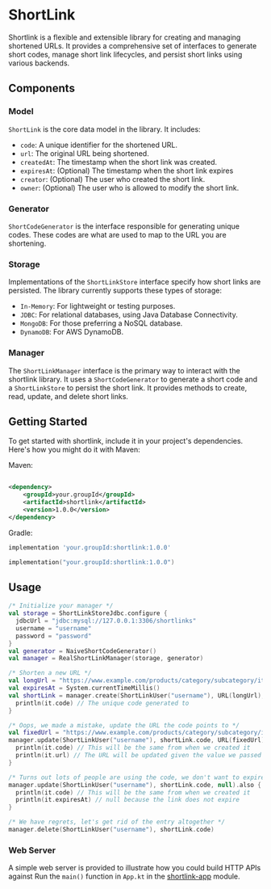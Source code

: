 # ShortLink

Shortlink is a flexible and extensible library for creating and managing shortened URLs. It provides a comprehensive set
of interfaces to generate short codes, manage short link lifecycles, and persist short links using various backends.

## Components

### Model

`ShortLink` is the core data model in the library. It includes:

* `code`: A unique identifier for the shortened URL.
* `url`: The original URL being shortened.
* `createdAt`: The timestamp when the short link was created.
* `expiresAt`: (Optional) The timestamp when the short link expires
* `creator`: (Optional) The user who created the short link.
* `owner`: (Optional) The user who is allowed to modify the short link.

### Generator

`ShortCodeGenerator` is the interface responsible for generating unique codes. These codes are what are used to map to
the URL you are shortening.

### Storage

Implementations of the `ShortLinkStore` interface specify how short links are persisted. The library currently supports
these types of storage:

* `In-Memory`: For lightweight or testing purposes.
* `JDBC`: For relational databases, using Java Database Connectivity.
* `MongoDB`: For those preferring a NoSQL database.
* `DynamoDB`: For AWS DynamoDB.

### Manager

The `ShortLinkManager` interface is the primary way to interact with the shortlink library. It uses
a `ShortCodeGenerator` to generate a short code and a `ShortLinkStore` to persist the short link. It provides methods to
create, read, update, and delete short links.

## Getting Started

To get started with shortlink, include it in your project's dependencies. Here's how you might do it with Maven:

Maven:

```xml

<dependency>
    <groupId>your.groupId</groupId>
    <artifactId>shortlink</artifactId>
    <version>1.0.0</version>
</dependency>
```

Gradle:

```groovy
implementation 'your.groupId:shortlink:1.0.0'
```

```kotlin
implementation("your.groupId:shortlink:1.0.0")
```

## Usage

```kotlin
/* Initialize your manager */
val storage = ShortLinkStoreJdbc.configure {
  jdbcUrl = "jdbc:mysql://127.0.0.1:3306/shortlinks"
  username = "username"
  password = "password"
}
val generator = NaiveShortCodeGenerator()
val manager = RealShortLinkManager(storage, generator)

/* Shorten a new URL */
val longUrl = "https://www.example.com/products/category/subcategory/item?color=blue&size=medium&sort=popular&newArrivals=true"
val expiresAt = System.currentTimeMillis()
val shortLink = manager.create(ShortLinkUser("username"), URL(longUrl), expiresAt).also {
  println(it.code) // The unique code generated to 
}

/* Oops, we made a mistake, update the URL the code points to */
val fixedUrl = "https://www.example.com/products/category/subcategory/item?color=red&size=medium&sort=popular&newArrivals=true"
manager.update(ShortLinkUser("username"), shortLink.code, URL(fixedUrl)).also {
  println(it.code) // This will be the same from when we created it
  println(it.url) // The URL will be updated given the value we passed in
}

/* Turns out lots of people are using the code, we don't want to expire */
manager.update(ShortLinkUser("username"), shortLink.code, null).also {
  println(it.code) // This will be the same from when we created it
  println(it.expiresAt) // null because the link does not expire
}

/* We have regrets, let's get rid of the entry altogether */
manager.delete(ShortLinkUser("username"), shortLink.code)
```

### Web Server

A simple web server is provided to illustrate how you could build HTTP APIs against
Run the `main()` function in `App.kt` in the [shortlink-app](shortlink-app/README.md) module.

